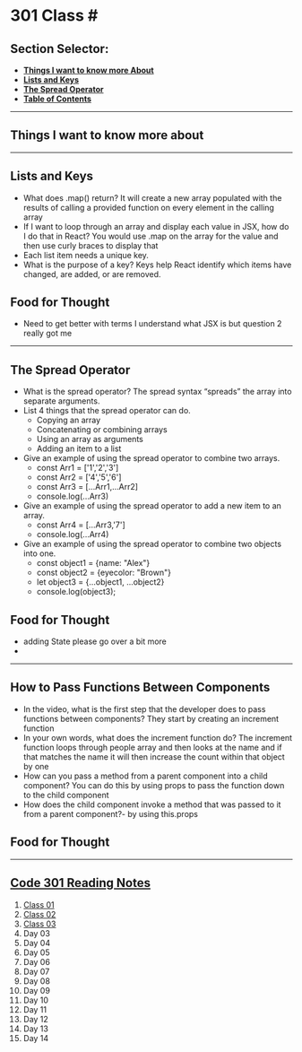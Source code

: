 # **301 Class #**

## **Section Selector**:
  - [**Things I want to know more About**](#things-i-want-to-know-more-about)
  - [**Lists and Keys**](#lists-and-keys)
  - [**The Spread Operator**](#the-spread-operator)
  - [**Table of Contents**](#code-301-reading-notes)

---

## **Things I want to know more about**


---

## **Lists and Keys**
- What does .map() return? It will create a new array populated with the results of calling a provided function on every element in the calling array
- If I want to loop through an array and display each value in JSX, how do I do that in React? You would use .map on the array for the value and then use curly braces to display that
- Each list item needs a unique key.
- What is the purpose of a key? Keys help React identify which items have changed, are added, or are removed.

## **Food for Thought**
- Need to get better with terms I understand what JSX is but question 2 really got me 



---

## **The Spread Operator**
- What is the spread operator? The spread syntax “spreads” the array into separate arguments.
- List 4 things that the spread operator can do.
  + Copying an array
  + Concatenating or combining arrays
  + Using an array as arguments
  + Adding an item to a list
- Give an example of using the spread operator to combine two arrays.
  - const Arr1 = ['1','2','3']
  - const Arr2 = ['4','5','6']
  - const Arr3 = [...Arr1,...Arr2]
  - console.log(...Arr3)
- Give an example of using the spread operator to add a new item to an array.
  - const Arr4 = [...Arr3,'7']
  - console.log(...Arr4)
- Give an example of using the spread operator to combine two objects into one.
  - const object1 = {name: "Alex"}
  - const object2 = {eyecolor: "Brown"}
  - let object3 = {...object1, ...object2}
  - console.log(object3);


## **Food for Thought**
- adding State please go over a bit more
- 

---

## **How to Pass Functions Between Components**
- In the video, what is the first step that the developer does to pass functions between components? They start by creating an increment function 
- In your own words, what does the increment function do? The increment function loops through people array and then looks at the name and if that matches the name it will then increase the count within that object by one
- How can you pass a method from a parent component into a child component? You can do this by using props to pass the function down to the child component
- How does the child component invoke a method that was passed to it from a parent component?- by using this.props 


## **Food for Thought**


---

## [**Code 301 Reading Notes**](/301/301homepage.md)
  1. [Class 01](/301/class-01.md)
  2. [Class 02](/301/class-02.md)
  3. [Class 03](/301/class-03.md)
  4. Day 03
  5. Day 04
  6. Day 05
  7. Day 06
  8. Day 07
  9. Day 08
  10. Day 09
  11. Day 10
  12. Day 11
  13. Day 12
  14. Day 13
  15. Day 14
<!-- DrP E-Sign Up, Up, Down, Down, Left, Right, Left, Right, B, A, Start -->


